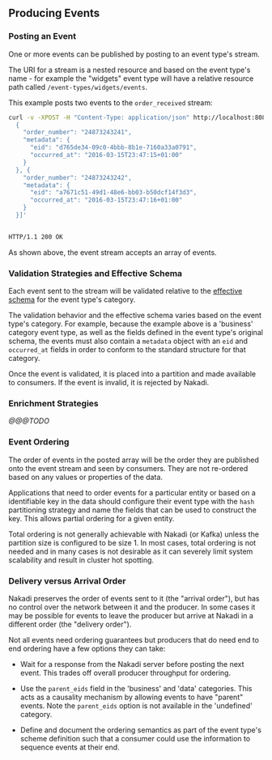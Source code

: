 
## Producing Events

### Posting an Event

One or more events can be published by posting to an event type's stream.

The URI for a stream is a nested resource and based on the event type's name - for example the "widgets" event type will have a relative resource path called `/event-types/widgets/events`.

This example posts two events to the `order_received` stream:

```sh
curl -v -XPOST -H "Content-Type: application/json" http://localhost:8080/event-types/order_received/events -d '[
  {
    "order_number": "24873243241",
    "metadata": {
      "eid": "d765de34-09c0-4bbb-8b1e-7160a33a0791",
      "occurred_at": "2016-03-15T23:47:15+01:00"
    }
  }, {
    "order_number": "24873243242",
    "metadata": {
      "eid": "a7671c51-49d1-48e6-bb03-b50dcf14f3d3",
      "occurred_at": "2016-03-15T23:47:16+01:00"
    }
  }]'


HTTP/1.1 200 OK  
```

As shown above, the event stream accepts an array of events.

### Validation Strategies and Effective Schema

Each event sent to the stream will be validated relative to the [effective schema](./event-types.html#effective-schema) for the event type's category.

The validation behavior and the effective schema varies based on the event type's category. For example, because the example above is a 'business' category event type, as well as the fields defined in the event type's original schema, the events must also contain a `metadata` object with an `eid` and `occurred_at` fields in order to conform to the standard structure for that category.

Once the event is validated, it is placed into a partition and made available
to consumers. If the event is invalid, it is rejected by Nakadi.

### Enrichment Strategies

_@@@TODO_

### Event Ordering

The order of events in the posted array will be the order they are
published onto the event stream and seen by consumers. They are not re-ordered
based on any values or properties of the data.

Applications that need to order events for a particular entity or based on a identifiable key in the data should configure their event type with the `hash` partitioning strategy and name the fields that can be used to construct the key. This allows partial ordering for a given entity.

Total ordering is not generally achievable with Nakadi (or Kafka) unless the partition size is configured to be size 1. In most cases, total ordering is not needed and in many cases is not desirable as it can severely limit system scalability and result in cluster hot spotting.

### Delivery versus Arrival Order

Nakadi preserves the order of events sent to it (the "arrival order"), but has
no control over the network between it and the producer. In some cases it
may be possible for events to leave the producer but arrive at Nakadi in a
different order (the "delivery order").

Not all events need ordering guarantees but producers that do need end to end
ordering have a few options they can take:

- Wait for a response from the Nakadi server before posting the next event. This trades off overall producer throughput for ordering.

- Use the `parent_eids` field in the 'business' and 'data' categories. This acts as a causality mechanism  by allowing events to have "parent" events. Note the `parent_eids` option is not available in the 'undefined' category.

- Define and document the ordering semantics as part of the event type's scheme definition such that a consumer could use the information to sequence events at their end.

